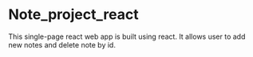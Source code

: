 # Note_project_react

This single-page react web app is built using react.
It allows user to add new notes and delete note by id.
